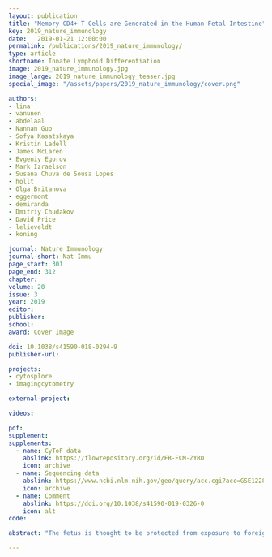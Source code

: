 ```yaml
---
layout: publication
title: "Memory CD4+ T Cells are Generated in the Human Fetal Intestine"
key: 2019_nature_immunology
date:   2019-01-21 12:00:00
permalink: /publications/2019_nature_immunology/
type: article
shortname: Innate Lymphoid Differentiation
image: 2019_nature_immunology.jpg
image_large: 2019_nature_immunology_teaser.jpg
special_image: "/assets/papers/2019_nature_immunology/cover.png"

authors:
- lina
- vanunen
- abdelaal
- Nannan Guo
- Sofya Kasatskaya
- Kristin Ladell
- James McLaren
- Evgeniy Egorov
- Mark Izraelson
- Susana Chuva de Sousa Lopes
- hollt
- Olga Britanova
- eggermont
- demiranda
- Dmitriy Chudakov
- David Price
- lelieveldt
- koning

journal: Nature Immunology
journal-short: Nat Immu
page_start: 301
page_end: 312
chapter:
volume: 20
issue: 3
year: 2019
editor:
publisher:
school:
award: Cover Image

doi: 10.1038/s41590-018-0294-9
publisher-url:

projects:
- cytosplore
- imagingcytometry

external-project:

videos:

pdf:
supplement:
supplements:
  - name: CyToF data
    abslink: https://flowrepository.org/id/FR-FCM-ZYRD
    icon: archive
  - name: Sequencing data
    abslink: https://www.ncbi.nlm.nih.gov/geo/query/acc.cgi?acc=GSE122846
    icon: archive
  - name: Comment
    abslink: https://doi.org/10.1038/s41590-019-0326-0
    icon: alt
code:

abstract: "The fetus is thought to be protected from exposure to foreign antigens, yet CD45RO+ T cells reside in the fetal intestine. Here we combined functional assays with mass cytometry, single-cell RNA-sequencing and high-throughput T cell antigen receptor (TCR) sequencing to characterize the CD4+ T cell compartment in the human fetal intestine. We identified 22 CD4+ T cell clusters, including naive-like, regulatory-like and memory-like subpopulations, which were confirmed and further characterized at the transcriptional level. Memory-like CD4+ T cells had high expression of Ki-67, indicative of cell division, and CD5, a surrogate marker of TCR avidity, and produced the cytokines IFN-γ and IL-2. Pathway analysis revealed a differentiation trajectory associated with cellular activation and proinflammatory effector functions, and TCR repertoire analysis indicated clonal expansions, distinct repertoire characteristics and interconnections between subpopulations of memory-like CD4+ T cells. Imaging-mass cytometry indicated that memory-like CD4+ T cells colocalized with antigen-presenting cells. Collectively, these results provide evidence for the generation of memory-like CD4+ T cells in the human fetal intestine that is consistent with exposure to foreign antigens."

---
```

